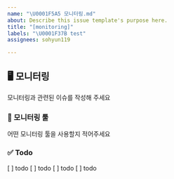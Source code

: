 ```yaml
---
name: "\U0001F5A5️ 모니터링.md"
about: Describe this issue template's purpose here.
title: "[monitoring]"
labels: "\U0001F37B test"
assignees: sohyun119

---
```


## 🖥️  모니터링

모니터링과 관련된 이슈를 작성해 주세요

### 🎯 모니터링 툴
어떤 모니터링 툴을 사용할지 적어주세요

### ✅ Todo
[ ] todo
[ ] todo
[ ] todo
[ ] todo
